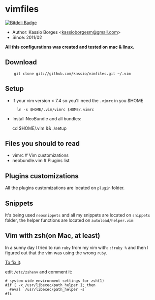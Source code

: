 # vimfiles

[![Bitdeli Badge](https://d2weczhvl823v0.cloudfront.net/kassio/vimfiles/trend.png)](https://bitdeli.com/free "Bitdeli Badge")

* Author: Kassio Borges <<kassioborgesm@gmail.com>>
* Since: 2011/02

<b>All this configurations was created and tested on mac & linux.</b>

## Download

        git clone git://github.com/kassio/vimfiles.git ~/.vim

## Setup

* If your vim version < 7.4 so you'll need the `.vimrc` in you $HOME

        ln -s $HOME/.vim/vimrc $HOME/.vimrc

* Install NeoBundle and all bundles:

	cd $HOME/.vim && ./setup

## Files you should to read

* vimrc         # Vim customizations
* neobundle.vim # Plugins list

## Plugins customizations

All the plugins customizations are located on `plugin` folder.

## Snippets

It's being used `neosnippets` and all my snippets are located on `snippets`
folder, the helper functions are located on `autoload/helper.vim`

## Vim with zsh(on Mac, at least)

In a sunny day I tried to run `ruby` from my vim with: `:!ruby %` and then I
figured out that the vim was using the wrong `ruby`.

[To fix it](https://coderwall.com/p/w7fnxa):

edit `/etc/zshenv` and comment it:

```console
# system-wide environment settings for zsh(1)
#if [ -x /usr/libexec/path_helper ]; then
  #eval `/usr/libexec/path_helper -s`
#fi
```
